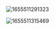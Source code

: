 ![1655511291323](https://user-images.githubusercontent.com/68007558/174414502-0adec9f0-a71c-4717-a395-31ef1241bc3e.png)


![1655511315469](https://user-images.githubusercontent.com/68007558/174414526-1a598197-6572-451a-bb9e-f382b51ed208.png)


